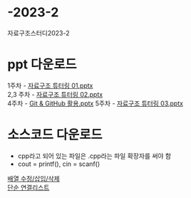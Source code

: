 # -2023-2
자료구조스터디2023-2 
     
# ppt 다운로드
1주차 - [자료구조 튜터링 01.pptx](https://github.com/logg9715/-2023-2/files/12891109/01.pptx)      
2,3 주차 - [자료구조 튜터링 02.pptx](https://github.com/logg9715/-2023-2/files/12891111/02.pptx)    
4주차 - [Git & GitHub 활용.pptx](https://github.com/logg9715/DataStructure_Lecture-2023-2/files/13314235/Git.GitHub.pptx)
5주차 - [자료구조 튜터링 03.pptx](https://github.com/logg9715/DataStructure_Lecture-2023-2/files/13373149/03.pptx)



# 소스코드 다운로드
- cpp라고 되어 있는 파일은 .cpp라는 파일 확장자를 써야 함
- cout = printf(), cin = scanf()

[배열 수정/삽입/삭제](https://github.com/logg9715/DataStructure_Lecture-2023-2/blob/main/%EC%86%8C%EC%8A%A4%EC%BD%94%EB%93%9C/%EB%B0%B0%EC%97%B4%20%EC%88%98%EC%A0%95.cpp)      
[단순 연결리스트](https://github.com/logg9715/DataStructure_Lecture-2023-2/blob/main/%EC%86%8C%EC%8A%A4%EC%BD%94%EB%93%9C/%EC%97%B0%EA%B2%B0%EB%A6%AC%EC%8A%A4%ED%8A%B801.cpp)
